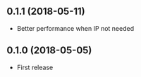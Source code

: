 ## 0.1.1 (2018-05-11)

- Better performance when IP not needed

## 0.1.0 (2018-05-05)

- First release
